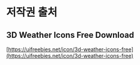 # 저작권 출처

## 3D Weather Icons Free Download

[https://uifreebies.net/icon/3d-weather-icons-free](https://uifreebies.net/icon/3d-weather-icons-free)
